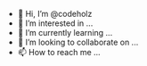 - 👋 Hi, I’m @codeholz
- 👀 I’m interested in ...
- 🌱 I’m currently learning ...
- 💞️ I’m looking to collaborate on ...
- 📫 How to reach me ...

<!---
codeholz/codeholz is a ✨ special ✨ repository because its `README.md` (this file) appears on your GitHub profile.
You can click the Preview link to take a look at your changes.
--->
